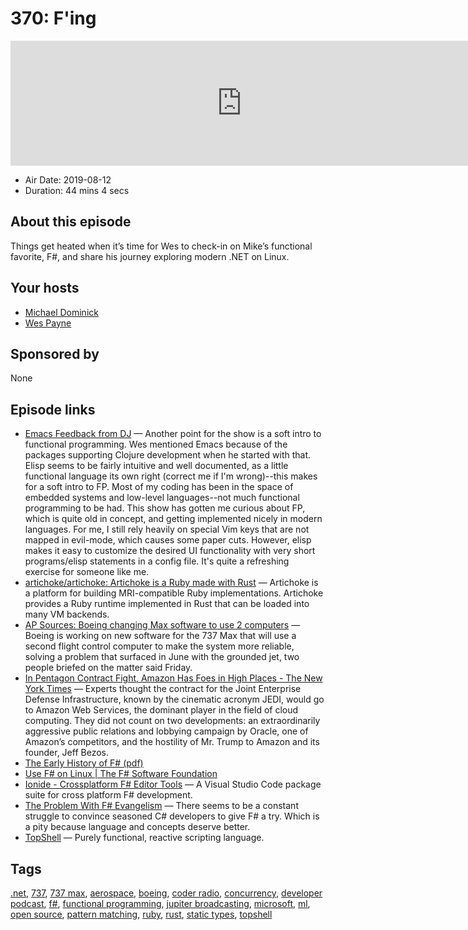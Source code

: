 # 370: F'ing #

<iframe src="https://player.fireside.fm/v2/MLf2ZzhC+s_AIbGGo?theme=dark" width="740" height="200" frameborder="0" scrolling="no"></iframe>

* Air Date: 2019-08-12
* Duration: 44 mins 4 secs

## About this episode

Things get heated when it’s time for Wes to check-in on Mike’s functional favorite, F#, and share his journey exploring modern .NET on Linux.

## Your hosts
* [Michael Dominick](https://coder.show/hosts/michael)
* [Wes Payne](https://coder.show/hosts/wespayne)

## Sponsored by

None



## Episode links

  * [Emacs Feedback from DJ](https://slexy.org/view/s21tBxvKkN "Emacs Feedback from DJ") — Another point for the show is a soft intro to functional programming. Wes mentioned Emacs because of the packages supporting Clojure development when he started with that. Elisp seems to be fairly intuitive and well documented, as a little functional language its own right (correct me if I'm wrong)--this makes for a soft intro to FP. Most of my coding has been in the space of embedded systems and low-level languages--not much functional programming to be had. This show has gotten me curious about FP, which is quite old in concept, and getting implemented nicely in modern languages. For me, I still rely heavily on special Vim keys that are not mapped in evil-mode, which causes some paper cuts. However, elisp makes it easy to customize the desired UI functionality with very short programs/elisp statements in a config file. It's quite a refreshing exercise for someone like me. 
  * [artichoke/artichoke: Artichoke is a Ruby made with Rust](https://github.com/artichoke/artichoke "artichoke/artichoke: Artichoke is a Ruby made with Rust") — Artichoke is a platform for building MRI-compatible Ruby implementations. Artichoke provides a Ruby runtime implemented in Rust that can be loaded into many VM backends. 
  * [AP Sources: Boeing changing Max software to use 2 computers](https://news.yahoo.com/ap-sources-boeing-changing-max-184231846.html "AP Sources: Boeing changing Max software to use 2 computers") — Boeing is working on new software for the 737 Max that will use a second flight control computer to make the system more reliable, solving a problem that surfaced in June with the grounded jet, two people briefed on the matter said Friday. 
  * [In Pentagon Contract Fight, Amazon Has Foes in High Places - The New York Times](https://www.nytimes.com/2019/08/02/us/politics/amazon-pentagon-contract-trump.html "In Pentagon Contract Fight, Amazon Has Foes in High Places - The New York Times") — Experts thought the contract for the Joint Enterprise Defense Infrastructure, known by the cinematic acronym JEDI, would go to Amazon Web Services, the dominant player in the field of cloud computing. They did not count on two developments: an extraordinarily aggressive public relations and lobbying campaign by Oracle, one of Amazon’s competitors, and the hostility of Mr. Trump to Amazon and its founder, Jeff Bezos. 
  * [The Early History of F# (pdf)](https://fsharp.org/history/hopl-draft-1.pdf "The Early History of F# \(pdf\)")
  * [Use F# on Linux | The F# Software Foundation](https://fsharp.org/use/linux/ "Use F# on Linux | The F# Software Foundation")
  * [Ionide - Crossplatform F# Editor Tools](http://ionide.io/ "Ionide - Crossplatform F# Editor Tools") — A Visual Studio Code package suite for cross platform F# development. 
  * [The Problem With F# Evangelism](https://thomasbandt.com/the-problem-with-fsharp-evangelism "The Problem With F# Evangelism") — There seems to be a constant struggle to convince seasoned C# developers to give F# a try. Which is a pity because language and concepts deserve better. 
  * [TopShell](https://github.com/topshell-language/topshell "TopShell") — Purely functional, reactive scripting language. 



## Tags

[.net](https://coder.show/tags/.net), [737](https://coder.show/tags/737), [737 max](https://coder.show/tags/737%20max), [aerospace](https://coder.show/tags/aerospace), [boeing](https://coder.show/tags/boeing), [coder radio](https://coder.show/tags/coder%20radio), [concurrency](https://coder.show/tags/concurrency), [developer podcast](https://coder.show/tags/developer%20podcast), [f#](https://coder.show/tags/f%23), [functional programming](https://coder.show/tags/functional%20programming), [jupiter broadcasting](https://coder.show/tags/jupiter%20broadcasting), [microsoft](https://coder.show/tags/microsoft), [ml](https://coder.show/tags/ml), [open source](https://coder.show/tags/open%20source), [pattern matching](https://coder.show/tags/pattern%20matching), [ruby](https://coder.show/tags/ruby), [rust](https://coder.show/tags/rust), [static types](https://coder.show/tags/static%20types), [topshell](https://coder.show/tags/topshell)